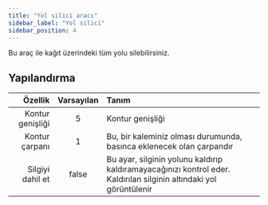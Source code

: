 ```yaml
---
title: "Yol silici aracı"
sidebar_label: "Yol silici"
sidebar_position: 4
---
```


Bu araç ile kağıt üzerindeki tüm yolu silebilirsiniz.

## Yapılandırma

|          Özellik | Varsayılan | Tanım                                                                                                              |
| ----------------:|:----------:|:------------------------------------------------------------------------------------------------------------------ |
| Kontur genişliği |     5      | Kontur genişliği                                                                                                   |
|   Kontur çarpanı |     1      | Bu, bir kaleminiz olması durumunda, basınca eklenecek olan çarpandır                                               |
| Silgiyi dahil et |   false    | Bu ayar, silginin yolunu kaldırıp kaldıramayacağınızı kontrol eder. Kaldırılan silginin altındaki yol görüntülenir |
